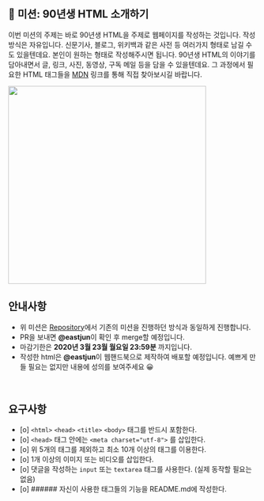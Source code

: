 
## 🚀 미션: 90년생 HTML 소개하기

이번 미션의 주제는 바로 90년생 HTML을 주제로 웹페이지를 작성하는 것입니다.
작성방식은 자유입니다. 
신문기사, 블로그, 위키백과 같은 사전 등 여러가지 형태로 남길 수도 있을텐데요. 본인이 원하는 형태로 작성해주시면 됩니다. 
90년생 HTML의 이야기를 담아내면서 글, 링크, 사진, 동영상, 구독 메일 등을 담을 수 있을텐데요. 그 과정에서 필요한 HTML 태그들을 [MDN](https://developer.mozilla.org/ko/docs/Web/HTML/Element) 링크를 통해 직접 찾아보시길 바랍니다.

<img src="https://techcourse-storage.s3.ap-northeast-2.amazonaws.com/2020-03-16T10:41:53.786image.png" width="400">

<br/>

## 안내사항

- 위 미션은 [Repository](https://github.com/woowacourse/html)에서 기존의 미션을 진행하던 방식과 동일하게 진행합니다.
- PR을 보내면 **@eastjun**이 확인 후 merge할 예정입니다.
- 마감기한은 **2020년 3월 23월 월요일 23:59분** 까지입니다.
- 작성한 html은  **@eastjun**이 웹핸드북으로 제작하여 배포할 예정입니다. 예쁘게 만들 필요는 없지만 내용에 성의를 보여주세요 😀

<br/>

## 요구사항 

- [o]  `<html>` `<head>` `<title>`  `<body>` 태그를 반드시 포함한다. 
- [o]  `<head>` 태그 안에는 `<meta charset="utf-8">` 를 삽입한다.
- [o]  위 5개의 태그를 제외하고 최소 10개 이상의 태그를 이용한다.
- [o]  1개 이상의 이미지 또는 비디오를 삽입한다.
- [o]  댓글을 작성하는 `input` 또는 `textarea` 태그를 사용한다. (실제 동작할 필요는 없음)
- [o]  ###### 자신이 사용한 태그들의 기능을 README.md에 작성한다.

<script> 실행 가능한 코드를 포함 하거나 참조 할때 사용한다.

<style> 문서,문서 일부에 필요한 스타일 정보 표시

<div> 레이 아웃을 만들때 주로 사용한다.

<table> 표를 만들 떄 사용한다.

<th>,<tr>,<td> <th> -> 해당 테이블의 헤더 셀, <tr> -> 행, <td> -> 셀 

<img> -> 이미지를 넣을때 사용한다.

<a> -> 다른 페이지나 같은 페이지의 어느 위치, 파일, 이메일 주소와 그 외 다른 URL로 연결할 수 있는 하이퍼링크를 만들어준다.

<form> ->  정보를 제출하기 위한 대화형 컨트롤러 를 만들어준다.(여기선 메세지를 남기기위한 기능을 만들때 사용)

<input> -> 데이터를 받을 수 있는 대화형 컨트롤을 생성한다.

<textarea> -> 여러가지 일반 텍스트 편

<footer> -> 가장 가까운 구획 콘텐츠나 구획 루트의 푸터를 나타냅니다.

<h1>,<h2>... -> 제목을 나타내고 1~6까지 있으며 숫자가 클수록 문자 크기는 작아진다.

<object> -> 이미지나, 중첩된 브라우저 컨텍스트, 플러그인에 의해 다뤄질수 있는 리소스와 같은 외부 리소스를 나타냅니다.
            (여기선 youtube 영상을 가져올떄 사용함)

## 👏 Contributing

만약 미션 수행 중에 개선사항이 보인다면, 언제든 자유롭게 PR을 보내주세요. 

